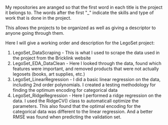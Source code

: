 My repositories are aranged so that the first word in each title is the project it belongs to. The words after the first "_" indicate the skills and type of work that is done in the project.

This allows the projects to be organized as well as giving a descriptor to anyone going through them.

Here I will give a working order and description for the LegoSet project:

1. LegoSet_DataScraping - This is what I used to scrape the data used in the project from the Bricklink website
2. LegoSet_EDA_DataClean - Here I looked through the data, found which features were important, and removed products that were not actually legosets (books, art supplies, etc.)
3. LegoSet_LinearRegression - I did a basic linear regression on the data, including 2nd order polynomials. I created a testing methodology for finding the optimum encoding for categorical data
4. LegoSet_RidgeRegression - Here I performed a ridge regression on the data. I used the RidgeCV() class to automaticall optimize the parameters. This also found that the optimal encoding for the categorical data was different to the linear regression. And a better RMSE was found when predicting the validation set.






<!--
**Conor020591/Conor020591** is a ✨ _special_ ✨ repository because its `README.md` (this file) appears on your GitHub profile.

Here are some ideas to get you started:

- 🔭 I’m currently working on ...
- 🌱 I’m currently learning ...
- 👯 I’m looking to collaborate on ...
- 🤔 I’m looking for help with ...
- 💬 Ask me about ...
- 📫 How to reach me: ...
- 😄 Pronouns: ...
- ⚡ Fun fact: ...
-->
